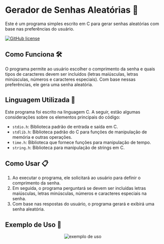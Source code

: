 # Gerador de Senhas Aleatórias 🔐

Este é um programa simples escrito em C para gerar senhas aleatórias com base nas preferências do usuário.

[![GitHub license](https://img.shields.io/badge/license-MIT-blue.svg)](https://github.com/seu-usuario/seu-repositorio/blob/main/LICENSE)

## Como Funciona 🛠️

O programa permite ao usuário escolher o comprimento da senha e quais tipos de caracteres devem ser incluídos (letras maiúsculas, letras minúsculas, números e caracteres especiais). Com base nessas preferências, ele gera uma senha aleatória.

## Linguagem Utilizada 🚀

Este programa foi escrito na linguagem C. A seguir, estão algumas considerações sobre os elementos principais do código:

- `stdio.h`: Biblioteca padrão de entrada e saída em C.
- `stdlib.h`: Biblioteca padrão do C para funções de manipulação de memória e outras operações.
- `time.h`: Biblioteca que fornece funções para manipulação de tempo.
- `string.h`: Biblioteca para manipulação de strings em C.

## Como Usar 📋

1. Ao executar o programa, ele solicitará ao usuário para definir o comprimento da senha.
2. Em seguida, o programa perguntará se devem ser incluídas letras maiúsculas, letras minúsculas, números e caracteres especiais na senha.
3. Com base nas respostas do usuário, o programa gerará e exibirá uma senha aleatória.

## Exemplo de Uso 📝

  <p align="center">
  <img src=" ![image](https://github.com/ryssaes/geradorSenha/assets/132323833/d283d30a-b550-46f1-8979-ddb4d861eb57) " alt="exemplo de uso">
</p>

